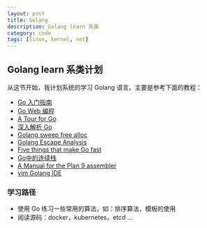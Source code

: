 ```yaml
---
layout: post
title: Golang
description: Golang learn 系类
category: code
tags: [linux, kernel, net]
---
```

## Golang learn 系类计划
从这节开始，我计划系统的学习 Golang 语言。主要是参考下面的教程：

- [Go 入门指南](https://github.com/Unknwon/the-way-to-go_ZH_CN/blob/master/eBook/directory.md)
- [Go Web 编程](https://github.com/astaxie/build-web-application-with-golang/blob/master/zh/01.0.md)
- [A Tour for Go](http://tour.golang.org)
- [深入解析 Go](https://tiancaiamao.gitbooks.io/go-internals/content/zh/index.html)
- [Golang sweep free alloc](https://github.com/golang/proposal/blob/master/design/12800-sweep-free-alloc.md)
- [Golang Escape Analysis](http://blog.rocana.com/golang-escape-analysis)
- [Five things that make Go fast](http://dave.cheney.net/2014/06/07/five-things-that-make-go-fast)
- [Go中的连续栈](http://air.googol.im/2014/03/28/contiguous-stacks-in-go.html)
- [A Manual for the Plan 9 assembler](http://plan9.bell-labs.com/sys/doc/asm.html)
- [vim Golang IDE](http://tonybai.com/2014/11/07/golang-development-environment-for-vim/)

### 学习路径

- 使用 Go 练习一些常用的算法，如：排序算法，模板的使用
- 阅读源码：docker，kubernetes，etcd ...

[-10]:    http://hushi55.github.io/  "-10"
